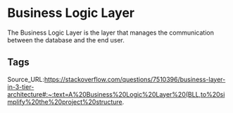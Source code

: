 # Business Logic Layer
The Business Logic Layer is the layer that manages the communication between the database and the end user.
## Tags
Source_URL:https://stackoverflow.com/questions/7510396/business-layer-in-3-tier-architecture#:~:text=A%20Business%20Logic%20Layer%20(BLL,to%20simplify%20the%20project%20structure.
